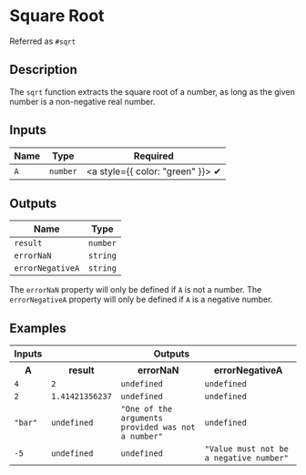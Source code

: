 # Square Root
Referred as `#sqrt`

## Description
The `sqrt` function extracts the square root of a number, as long as the given number is a non-negative real number. 

## Inputs
| Name | Type | Required
|------|------|:---------:|
| `A` | `number` |<a style={{ color: "green" }}> ✔ </a>


## Outputs
| Name | Type |
|------|------|
| `result` | `number` |
| `errorNaN` | `string` |
| `errorNegativeA` | `string` |

The `errorNaN` property will only be defined if `A` is not a number.
The `errorNegativeA` property will only be defined if `A` is a negative number.

## Examples
<table style={{ textAlign: "center" }}>
  <tr>
    <th colspan="1">Inputs</th>
    <th colspan="3">Outputs</th>
  </tr>
  <tr>
    <th>A</th>
    <th>result</th>
    <th>errorNaN</th>
    <th>errorNegativeA</th>
  </tr>
  <tr>
    <td><code>4</code></td>
    <td><code>2</code></td>
    <td><code>undefined</code></td>
    <td><code>undefined</code></td>
  </tr>
  <tr>
    <td><code>2</code></td>
    <td><code>1.41421356237</code></td>
    <td><code>undefined</code></td>
    <td><code>undefined</code></td>
  </tr>
  <tr>
    <td><code>"bar"</code></td>
    <td><code>undefined</code></td>
    <td><code>"One of the arguments provided was not a number"</code></td>
    <td><code>undefined</code></td>
  </tr>
  <tr>
    <td><code>-5</code></td>
    <td><code>undefined</code></td>
    <td><code>undefined</code></td>
    <td><code>"Value must not be a negative number"</code></td>
  </tr>
</table>
